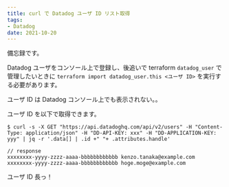```yaml
---
title: curl で Datadog ユーザ ID リスト取得
tags:
- Datadog
date: 2021-10-20
---
```


備忘録です。

Datadog ユーザをコンソール上で登録し、後追いで terraform `datadog_user` で管理したいときに `terraform import datadog_user.this <ユーザ ID>` を実行する必要があります。

ユーザ ID は Datadog コンソール上でも表示されない。。

ユーザ ID を以下で取得できます。

```console
$ curl -s -X GET "https://api.datadoghq.com/api/v2/users" -H "Content-Type: application/json" -H "DD-API-KEY: xxx" -H "DD-APPLICATION-KEY: yyy" | jq -r '.data[] | .id +" "+ .attributes.handle'

// response
xxxxxxxx-yyyy-zzzz-aaaa-bbbbbbbbbbbb kenzo.tanaka@example.com
xxxxxxxx-yyyy-zzzz-aaaa-bbbbbbbbbbbb hoge.moge@example.com
```

ユーザ ID 長っ！
